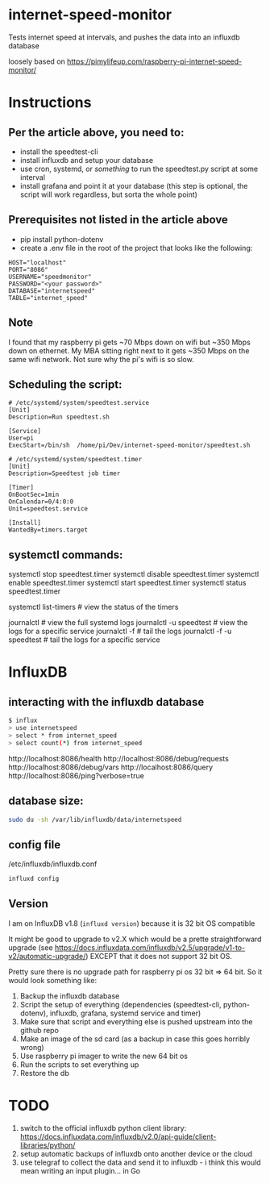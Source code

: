# internet-speed-monitor

Tests internet speed at intervals, and pushes the data into an influxdb database

loosely based on https://pimylifeup.com/raspberry-pi-internet-speed-monitor/

# Instructions

## Per the article above, you need to:
- install the speedtest-cli
- install influxdb and setup your database
- use cron, systemd, or _something_ to run the speedtest.py script at some interval
- install grafana and point it at your database (this step is optional, the script will work regardless, but sorta the whole point)

## Prerequisites not listed in the article above
- pip install python-dotenv
- create a .env file in the root of the project that looks like the following:

```
HOST="localhost"
PORT="8086"
USERNAME="speedmonitor"
PASSWORD="<your password>"
DATABASE="internetspeed"
TABLE="internet_speed"
```

## Note

I found that my raspberry pi gets ~70 Mbps down on wifi but ~350 Mbps down on ethernet. My MBA sitting right next to it gets ~350 Mbps on the same wifi network. Not sure why the pi's wifi is so slow.

## Scheduling the script:

```
# /etc/systemd/system/speedtest.service
[Unit]
Description=Run speedtest.sh

[Service]
User=pi
ExecStart=/bin/sh  /home/pi/Dev/internet-speed-monitor/speedtest.sh
```

```
# /etc/systemd/system/speedtest.timer
[Unit]
Description=Speedtest job timer

[Timer]
OnBootSec=1min
OnCalendar=0/4:0:0
Unit=speedtest.service

[Install] 
WantedBy=timers.target
```

## systemctl commands:
systemctl stop speedtest.timer
systemctl disable speedtest.timer
systemctl enable speedtest.timer
systemctl start speedtest.timer
systemctl status speedtest.timer

systemctl list-timers  # view the status of the timers

journalctl  # view the full systemd logs
journalctl -u speedtest  # view the logs for a specific service
journalctl -f  # tail the logs
journalctl -f -u speedtest  # tail the logs for a specific service

# InfluxDB

## interacting with the influxdb database

```sh
$ influx
> use internetspeed
> select * from internet_speed
> select count(*) from internet_speed
```

http://localhost:8086/health
http://localhost:8086/debug/requests
http://localhost:8086/debug/vars
http://localhost:8086/query
http://localhost:8086/ping?verbose=true

## database size:

```sh
sudo du -sh /var/lib/influxdb/data/internetspeed
```

## config file

/etc/influxdb/influxdb.conf

```sh
influxd config
```

## Version

I am on InfluxDB v1.8 (`influxd version`) because it is 32 bit OS compatible

It might be good to upgrade to v2.X which would be a prette straightforward upgrade (see https://docs.influxdata.com/influxdb/v2.5/upgrade/v1-to-v2/automatic-upgrade/) EXCEPT that it does not support 32 bit OS.

Pretty sure there is no upgrade path for raspberry pi os 32 bit => 64 bit. So it would look something like:

1. Backup the influxdb database
1. Script the setup of everything (dependencies (speedtest-cli, python-dotenv), influxdb, grafana, systemd service and timer)
1. Make sure that script and everything else is pushed upstream into the github repo
1. Make an image of the sd card (as a backup in case this goes horribly wrong)
1. Use raspberry pi imager to write the new 64 bit os
1. Run the scripts to set everything up
1. Restore the db

# TODO

1. switch to the official influxdb python client library: https://docs.influxdata.com/influxdb/v2.0/api-guide/client-libraries/python/
1. setup automatic backups of influxdb onto another device or the cloud
1. use telegraf to collect the data and send it to influxdb - i think this would mean writing an input plugin... in Go